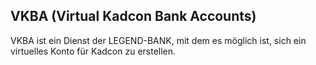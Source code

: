 VKBA (Virtual Kadcon Bank Accounts)
-----------------------------------
VKBA ist ein Dienst der LEGEND-BANK, mit dem es möglich ist, sich ein virtuelles Konto für Kadcon zu erstellen.
